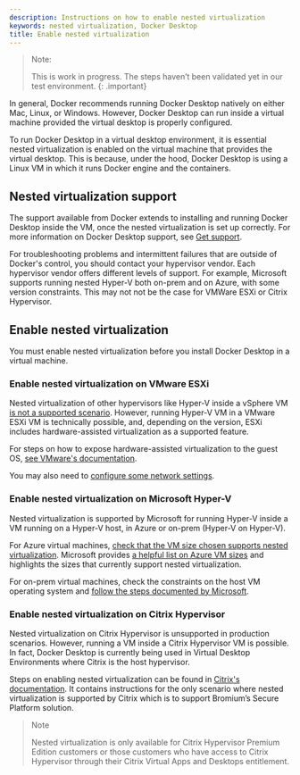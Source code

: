 ```yaml
---
description: Instructions on how to enable nested virtualization
keywords: nested virtualization, Docker Desktop
title: Enable nested virtualization
---
```

>Note: 
>
>This is work in progress. The steps haven’t been validated yet in our test environment.
{: .important}


In general, Docker recommends running Docker Desktop natively on either Mac, Linux, or Windows. However, Docker Desktop can run inside a virtual machine provided the virtual desktop is properly configured. 

To run Docker Desktop in a virtual desktop environment, it is essential nested virtualization is enabled on the virtual machine that provides the virtual desktop. This is because, under the hood, Docker Desktop is using a Linux VM in which it runs Docker engine and the containers.

## Nested virtualization support

The support available from Docker extends to installing and running Docker Desktop inside the VM, once the nested virtualization is set up correctly. For more information on Docker Desktop support, see [Get support](support.md).

For troubleshooting problems and intermittent failures that are outside of Docker's control, you should contact your hypervisor vendor. Each hypervisor vendor offers different levels of support. For example, Microsoft supports running nested Hyper-V both on-prem and on Azure, with some version constraints. This may not not be the case for VMWare ESXi or Citrix Hypervisor.

## Enable nested virtualization

You must enable nested virtualization before you install Docker Desktop in a virtual machine.

### Enable nested virtualization on VMware ESXi 

Nested virtualization of other hypervisors like Hyper-V inside a vSphere VM [is not a supported scenario](https://kb.vmware.com/s/article/2009916). However, running Hyper-V VM in a VMware ESXi VM is technically possible, and, depending on the version, ESXi includes hardware-assisted virtualization as a supported feature. 

For steps on how to expose hardware-assisted virtualization to the guest OS, [see VMware's documentation](https://docs.vmware.com/en/VMware-vSphere/7.0/com.vmware.vsphere.vm_admin.doc/GUID-2A98801C-68E8-47AF-99ED-00C63E4857F6.html). 

You may also need to [configure some network settings](https://www.vembu.com/blog/nested-hyper-v-vms-on-a-vmware-esxi-server).

### Enable nested virtualization on Microsoft Hyper-V 

Nested virtualization is supported by Microsoft for running Hyper-V inside a VM running on a Hyper-V host, in Azure or on-prem (Hyper-V on Hyper-V).

For Azure virtual machines, [check that the VM size chosen supports nested virtualization](https://docs.microsoft.com/en-us/azure/virtual-machines/sizes). Microsoft provides [a helpful list on Azure VM sizes](https://docs.microsoft.com/en-us/azure/virtual-machines/acu) and highlights the sizes that currently support nested virtualization.

For on-prem virtual machines, check the constraints on the host VM operating system and [follow the steps documented by Microsoft](https://docs.microsoft.com/en-us/virtualization/hyper-v-on-windows/user-guide/nested-virtualization).

### Enable nested virtualization on Citrix Hypervisor

Nested virtualization on Citrix Hypervisor is unsupported in production scenarios. However, running a VM inside a Citrix Hypervisor VM is possible. In fact, Docker Desktop is currently being used in Virtual Desktop Environments where Citrix is the host hypervisor.

Steps on enabling nested virtualization can be found in [Citrix's documentation](https://docs.citrix.com/en-us/citrix-hypervisor/vms/bromium.html#configuration). It contains instructions for the only scenario where nested virtualization is supported by Citrix which is to support Bromium’s Secure Platform solution.

>Note
>
> Nested virtualization is only available for Citrix Hypervisor Premium Edition customers or those customers who have access to Citrix Hypervisor through their Citrix Virtual Apps and Desktops entitlement.

